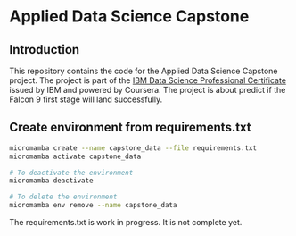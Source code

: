 # Applied Data Science Capstone

## Introduction
This repository contains the code for the Applied Data Science Capstone project. The project is part of the [IBM Data Science Professional Certificate](https://www.coursera.org/professional-certificates/ibm-data-science) issued by IBM and powered by Coursera. The project is about predict if the Falcon 9 first stage will land successfully.

## 

## Create environment from requirements.txt
```bash
micromamba create --name capstone_data --file requirements.txt
micromamba activate capstone_data
```
```bash
# To deactivate the environment
micromamba deactivate
```
```bash
# To delete the environment
micromamba env remove --name capstone_data
```

The requirements.txt is work in progress. It is not complete yet.


